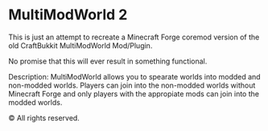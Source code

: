 MultiModWorld 2
===============
This is just an attempt to recreate a Minecraft Forge coremod version of the old CraftBukkit MultiModWorld Mod/Plugin.

No promise that this will ever result in something functional.

Description: MultiModWorld allows you to spearate worlds into modded and non-modded worlds. Players can join into the non-modded worlds without Minecraft Forge and only players with the appropiate mods can join into the modded worlds.

&copy; All rights reserved.
